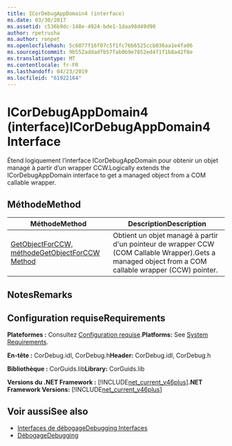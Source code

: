 ```yaml
---
title: ICorDebugAppDomain4 (interface)
ms.date: 03/30/2017
ms.assetid: c536b9dc-148e-4924-bde1-1daa98d49d90
author: rpetrusha
ms.author: ronpet
ms.openlocfilehash: 5c6077f16f07c5f1fc76b6525ccb036aa1e4fa06
ms.sourcegitcommit: 9b552addadfb57fab0b9e7852ed4f1f1b8a42f8e
ms.translationtype: MT
ms.contentlocale: fr-FR
ms.lasthandoff: 04/23/2019
ms.locfileid: "61922164"
---
```

# <a name="icordebugappdomain4-interface"></a><span data-ttu-id="df400-102">ICorDebugAppDomain4 (interface)</span><span class="sxs-lookup"><span data-stu-id="df400-102">ICorDebugAppDomain4 Interface</span></span>
<span data-ttu-id="df400-103">Étend logiquement l’interface ICorDebugAppDomain pour obtenir un objet managé à partir d’un wrapper CCW.</span><span class="sxs-lookup"><span data-stu-id="df400-103">Logically extends the ICorDebugAppDomain interface to get a managed object from a COM callable wrapper.</span></span>  
  
## <a name="method"></a><span data-ttu-id="df400-104">Méthode</span><span class="sxs-lookup"><span data-stu-id="df400-104">Method</span></span>  
  
|<span data-ttu-id="df400-105">Méthode</span><span class="sxs-lookup"><span data-stu-id="df400-105">Method</span></span>|<span data-ttu-id="df400-106">Description</span><span class="sxs-lookup"><span data-stu-id="df400-106">Description</span></span>|  
|------------|-----------------|  
|[<span data-ttu-id="df400-107">GetObjectForCCW, méthode</span><span class="sxs-lookup"><span data-stu-id="df400-107">GetObjectForCCW Method</span></span>](../../../../docs/framework/unmanaged-api/debugging/icordebugappdomain4-getobjectforccw-method.md)|<span data-ttu-id="df400-108">Obtient un objet managé à partir d'un pointeur de wrapper CCW (COM Callable Wrapper).</span><span class="sxs-lookup"><span data-stu-id="df400-108">Gets a managed object from a COM callable wrapper (CCW) pointer.</span></span>|  
  
## <a name="remarks"></a><span data-ttu-id="df400-109">Notes</span><span class="sxs-lookup"><span data-stu-id="df400-109">Remarks</span></span>  
  
## <a name="requirements"></a><span data-ttu-id="df400-110">Configuration requise</span><span class="sxs-lookup"><span data-stu-id="df400-110">Requirements</span></span>  
 <span data-ttu-id="df400-111">**Plateformes :** Consultez [Configuration requise](../../../../docs/framework/get-started/system-requirements.md).</span><span class="sxs-lookup"><span data-stu-id="df400-111">**Platforms:** See [System Requirements](../../../../docs/framework/get-started/system-requirements.md).</span></span>  
  
 <span data-ttu-id="df400-112">**En-tête :** CorDebug.idl, CorDebug.h</span><span class="sxs-lookup"><span data-stu-id="df400-112">**Header:** CorDebug.idl, CorDebug.h</span></span>  
  
 <span data-ttu-id="df400-113">**Bibliothèque :** CorGuids.lib</span><span class="sxs-lookup"><span data-stu-id="df400-113">**Library:** CorGuids.lib</span></span>  
  
 <span data-ttu-id="df400-114">**Versions du .NET Framework :** [!INCLUDE[net_current_v46plus](../../../../includes/net-current-v46plus-md.md)]</span><span class="sxs-lookup"><span data-stu-id="df400-114">**.NET Framework Versions:** [!INCLUDE[net_current_v46plus](../../../../includes/net-current-v46plus-md.md)]</span></span>  
  
## <a name="see-also"></a><span data-ttu-id="df400-115">Voir aussi</span><span class="sxs-lookup"><span data-stu-id="df400-115">See also</span></span>

- [<span data-ttu-id="df400-116">Interfaces de débogage</span><span class="sxs-lookup"><span data-stu-id="df400-116">Debugging Interfaces</span></span>](../../../../docs/framework/unmanaged-api/debugging/debugging-interfaces.md)
- [<span data-ttu-id="df400-117">Débogage</span><span class="sxs-lookup"><span data-stu-id="df400-117">Debugging</span></span>](../../../../docs/framework/unmanaged-api/debugging/index.md)

